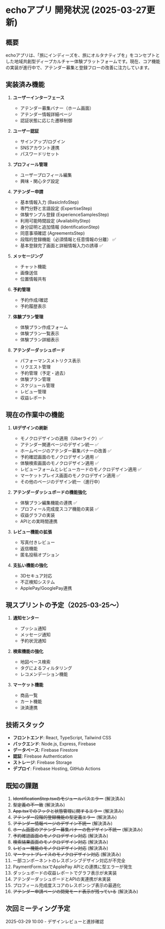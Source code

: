 # echoアプリ 開発状況 (2025-03-27更新)

## 概要
echoアプリは、「旅にインディーズを、旅にオルタナティブを」をコンセプトとした地域共創型ディープカルチャー体験プラットフォームです。現在、コア機能の実装が進行中で、アテンダー募集と登録フローの改善に注力しています。

## 実装済み機能

1. **ユーザーインターフェース**
   - アテンダー募集バナー（ホーム画面）
   - アテンダー情報詳細ページ
   - 認証状態に応じた遷移制御

2. **ユーザー認証**
   - サインアップ/ログイン
   - SNSアカウント連携
   - パスワードリセット

3. **プロフィール管理**
   - ユーザープロフィール編集
   - 興味・関心タグ設定

4. **アテンダー申請**
   - 基本情報入力 (BasicInfoStep)
   - 専門分野と言語設定 (ExpertiseStep)
   - 体験サンプル登録 (ExperienceSamplesStep)
   - 利用可能時間設定 (AvailabilityStep)
   - 身分証明と追加情報 (IdentificationStep)
   - 同意事項確認 (AgreementsStep)
   - 段階的登録機能（必須情報と任意情報の分離） ✅
   - 基本登録完了画面と詳細情報入力の誘導 ✅

5. **メッセージング**
   - チャット機能
   - 画像送信
   - 位置情報共有

6. **予約管理**
   - 予約作成/確認
   - 予約履歴表示

7. **体験プラン管理**
   - 体験プラン作成フォーム
   - 体験プラン一覧表示
   - 体験プラン詳細表示

8. **アテンダーダッシュボード**
   - パフォーマンスメトリクス表示
   - リクエスト管理
   - 予約管理（予定・過去）
   - 体験プラン管理
   - スケジュール管理
   - レビュー管理
   - 収益レポート

## 現在の作業中の機能

1. **UIデザインの刷新**
   - モノクロデザインの適用（Uberライク）✅
   - アテンダー関連ページのデザイン統一 ✅
   - ホームページのアテンダー募集バナーの改善 ✅
   - 予約確認画面のモノクロデザイン適用 ✅
   - 体験検索画面のモノクロデザイン適用 ✅
   - レビューフォームとレビューカードのモノクロデザイン適用 ✅
   - マーケットプレイス画面のモノクロデザイン適用 ✅
   - その他のページのデザイン統一（進行中）

2. **アテンダーダッシュボードの機能強化**
   - 体験プラン編集機能の連携 ✅
   - プロフィール完成度スコア機能の実装 ✅ 
   - 収益グラフの実装
   - APIとの実時間連携

2. **レビュー機能の拡張**
   - 写真付きレビュー
   - 返信機能
   - 匿名投稿オプション

3. **支払い機能の強化**
   - 3Dセキュア対応
   - 不正検知システム
   - ApplePay/GooglePay連携

## 現スプリントの予定（2025-03-25〜）

1. **通知センター**
   - プッシュ通知
   - メッセージ通知
   - 予約状況通知

2. **検索機能の強化**
   - 地図ベース検索
   - タグによるフィルタリング
   - レコメンデーション機能

3. **マーケット機能**
   - 商品一覧
   - カート機能
   - 決済連携

## 技術スタック

- **フロントエンド**: React, TypeScript, Tailwind CSS
- **バックエンド**: Node.js, Express, Firebase
- **データベース**: Firebase Firestore
- **認証**: Firebase Authentication
- **ストレージ**: Firebase Storage
- **デプロイ**: Firebase Hosting, GitHub Actions

## 既知の課題

1. ~~IdentificationStep.tsxのモジュールパスエラー~~ (解決済み)
2. ~~型定義の不一致~~ (解決済み)
3. ~~App.tsxでのフックと状態管理に関するエラー~~ (解決済み)
4. ~~アテンダー段階的登録機能の型定義エラー~~ (解決済み)
5. ~~アテンダー情報ページのデザイン不統一~~ (解決済み)
6. ~~ホーム画面のアテンダー募集バナーの色デザイン不統一~~ (解決済み)
7. ~~予約確認画面のモノクロデザイン対応~~ (解決済み)
8. ~~検索結果画面のモノクロデザイン対応~~ (解決済み)
9. ~~レビュー機能のモノクロデザイン対応~~ (解決済み)
10. ~~マーケットプレイスのモノクロデザイン対応~~ (解決済み)
11. 一部コンポーネントのレスポンシブデザイン対応が不完全
12. PaymentForm.tsxでApplePay APIとの連携に型エラーが発生
13. ダッシュボードの収益レポートでグラフ表示が未実装
14. アテンダーダッシュボードとAPIの実連携が未実装
15. プロフィール完成度スコアのレスポンシブ表示の最適化
16. ~~アテンダー申請ページの開発モード表示が残っている~~ (解決済み)

## 次回ミーティング予定
2025-03-29 10:00 - デザインレビューと進捗確認
